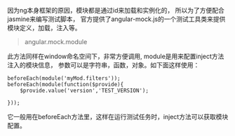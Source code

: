 因为ng本身框架的原因，模块都是通过id来加载和实例化的，
所以为了方便配合jasmine来编写测试脚本，
官方提供了angular-mock.js的一个测试工具类来提供模块定义，加载，注入等。

>angular.mock.module

此方法同样在window命名空间下，非常方便调用,
module是用来配置inject方法注入的模块信息，
参数可以是字符串，函数，对象。如下面这样使用：

```
beforeEach(module('myMod.filters'));
beforeEach(module(function($provide){
    $provide.value('version','TEST_VERSION');

}));
```

它一般用在beforeEach方法里，这样在运行测试任务时，inject方法可以获取模块配置。